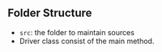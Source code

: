 
## Folder Structure


- `src`: the folder to maintain sources
- Driver class consist of the main method.

